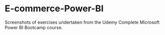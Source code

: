 # E-commerce-Power-BI

Screenshots of exercises undertaken from the Udemy Complete Microsoft Power BI Bootcamp course.

